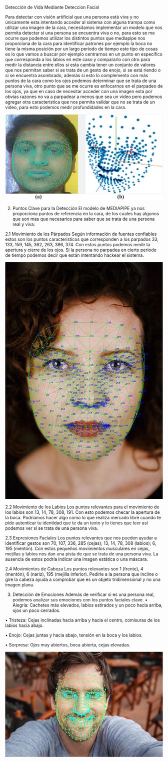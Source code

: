 Detección de Vida Mediante Deteccion Facial

Para detectar con visión artificial que una persona está viva y no únicamente esta intentando acceder al sistema con alguna trampa como utilizar una imagen de la cara, necesitamos implementar un modelo que nos permita detectar si una persona se encuentra viva o no, para esto se me ocurre que podemos utilizar los distintos puntos que mediapipe nos proporciona de la cara para identificar patrones por ejemplo la boca no tiene la misma posición por un largo periodo de tiempo este tipo de cosas es lo que vamos a buscar por ejemplo centrarnos en un punto en específico que corresponda a los labios en este caso y compararlo con otro para medir la distancia entre ellos si esta cambia tener un conjunto de valores que nos permitan saber si se trata de un gesto de enojo, si se está riendo o si se encuentra asombrado, además si esto lo complemento con más puntos de la cara como los ojos podemos determinar que se trata de una persona viva, otro punto que se me ocurre es enfocarnos en el parpadeo de los ojos, ya que en caso de necesitar acceder con una imagen esta por obvias razones no va a parpadear a menos que sea un video pero podemos agregar otra característica que nos permita validar que no se trata de un video, para esto podemos medir profundidades en la cara.

![LandMark](Imagenes/Indio.png)

2. Puntos Clave para la Detección
El modelo de MEDIAPIPE ya nos proporciona puntos de referencia en la cara, de los cuales hay algunos que son mas que necesarios para saber que se trata de una persona real y viva:

 
2.1 Movimiento de los Párpados
Según información de fuentes confiables estos son los puntos característicos que corresponden a los parpados 33, 133, 159, 145, 362, 263, 386, 374. Con estos puntos podemos medir la apertura y cierre de los ojos. Si la persona no parpadea en cierto periodo de tiempo podemos decir que están intentando hackear el sistema.

![LandMark](Imagenes/LandMarkNUM.jpg)

2.2 Movimiento de los Labios
Los puntos relevantes para el movimiento de los labios son 13, 14, 78, 308, 191. Con esto podemos checar la apertura de la boca. Podríamos hacer algo como lo que realiza mercado libre cuando te pide autenticar tu identidad que te da un texto y lo tienes que leer así podemos ver si se trata de una persona viva.

2.3 Expresiones Faciales
Los puntos relevantes que nos pueden ayudar a identificar gestos son 70, 107, 336, 285 (cejas); 13, 14, 78, 308 (labios); 6, 195 (mentón). 
Con estos pequeños movimientos musculares en cejas, mejillas y labios nos dan una pista de que se trata de una persona viva. La ausencia de estos podría indicar una imagen estática o una máscara.

2.4 Movimientos de Cabeza
Los puntos relevantes son 1 (frente), 4 (mentón), 6 (nariz), 195 (mejilla inferior). Pedirle a la persona que incline o gire la cabeza ayuda a comprobar que es un objeto tridimensional y no una imagen plana.


3. Detección de Emociones
Además de verificar si es una persona real, podemos analizar sus emociones con los puntos faciales clave.
•	Alegría: Cachetes más elevados, labios estirados y un poco hacia arriba, ojos un poco cerrados.

•	Tristeza: Cejas inclinadas hacia arriba y hacia el centro, comisuras de los labios hacia abajo.

•	Enojo: Cejas juntas y hacia abajo, tensión en la boca y los labios.

•	Sorpresa: Ojos muy abiertos, boca abierta, cejas elevadas.

![LandMark](Imagenes/MediaPipe.jpg)
